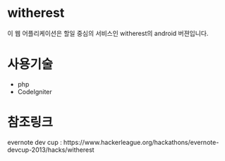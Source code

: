 <h1>witherest</h1>
이 웹 어플리케이션은 할일 중심의 서비스인 witherest의 android 버젼입니다.
<h1>사용기술</h1>
<ul>
<li>php</li>
<li>CodeIgniter</h1>
</ul>
<h1>참조링크</h1>
evernote dev cup : https://www.hackerleague.org/hackathons/evernote-devcup-2013/hacks/witherest
